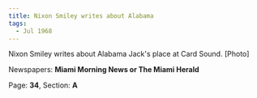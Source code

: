 ```yaml
---  
title: Nixon Smiley writes about Alabama  
tags:  
  - Jul 1968  
---  
```

  
Nixon Smiley writes about Alabama Jack's place at Card Sound. [Photo]  
  
Newspapers: **Miami Morning News or The Miami Herald**  
  
Page: **34**, Section: **A** 
